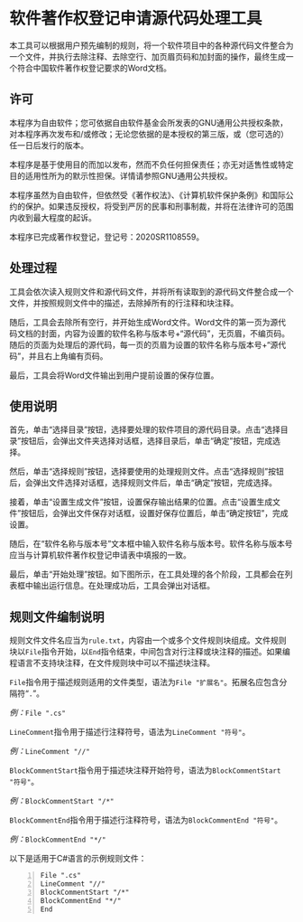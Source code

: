 # 软件著作权登记申请源代码处理工具
本工具可以根据用户预先编制的规则，将一个软件项目中的各种源代码文件整合为一个文件，并执行去除注释、去除空行、加页眉页码和加封面的操作，最终生成一个符合中国软件著作权登记要求的Word文档。

## 许可

本程序为自由软件；您可依据自由软件基金会所发表的GNU通用公共授权条款，对本程序再次发布和/或修改；无论您依据的是本授权的第三版，或（您可选的）任一日后发行的版本。

本程序是基于使用目的而加以发布，然而不负任何担保责任；亦无对适售性或特定目的适用性所为的默示性担保。详情请参照GNU通用公共授权。

本程序虽然为自由软件，但依然受《著作权法》、《计算机软件保护条例》和国际公约的保护。如果违反授权，将受到严厉的民事和刑事制裁，并将在法律许可的范围内收到最大程度的起诉。

本程序已完成著作权登记，登记号：2020SR1108559。

## 处理过程

工具会依次读入规则文件和源代码文件，并将所有读取到的源代码文件整合成一个文件，并按照规则文件中的描述，去除掉所有的行注释和块注释。

随后，工具会去除所有空行，并开始生成Word文件。Word文件的第一页为源代码文档的封面，内容为设置的软件名称与版本号+“源代码”，无页眉，不编页码。随后的页面为处理后的源代码，每一页的页眉为设置的软件名称与版本号+“源代码”，并且右上角编有页码。

最后，工具会将Word文件输出到用户提前设置的保存位置。

## 使用说明
首先，单击“选择目录”按钮，选择要处理的软件项目的源代码目录。点击“选择目录”按钮后，会弹出文件夹选择对话框，选择目录后，单击“确定”按钮，完成选择。

然后，单击“选择规则”按钮，选择要使用的处理规则文件。点击“选择规则”按钮后，会弹出文件选择对话框，选择规则文件后，单击“确定”按钮，完成选择。

接着，单击“设置生成文件”按钮，设置保存输出结果的位置。点击“设置生成文件”按钮后，会弹出文件保存对话框，设置好保存位置后，单击“确定按钮”，完成设置。

随后，在“软件名称与版本号”文本框中输入软件名称与版本号。软件名称与版本号应当与计算机软件著作权登记申请表中填报的一致。

最后，单击“开始处理”按钮。如下图所示，在工具处理的各个阶段，工具都会在列表框中输出运行信息。在处理成功后，工具会弹出对话框。

## 规则文件编制说明
规则文件文件名应当为`rule.txt`，内容由一个或多个文件规则块组成。文件规则块以`File`指令开始，以`End`指令结束，中间包含对行注释或块注释的描述。如果编程语言不支持块注释，在文件规则块中可以不描述块注释。

`File`指令用于描述规则适用的文件类型，语法为`File "扩展名"`。拓展名应包含分隔符“`.`”。

*例：*`File ".cs"`

`LineComment`指令用于描述行注释符号，语法为`LineComment "符号"`。

*例：*`LineComment "//"`

`BlockCommentStart`指令用于描述块注释开始符号，语法为`BlockCommentStart "符号"`。

*例：*`BlockCommentStart "/*"`

`BlockCommentEnd`指令用于描述行注释符号，语法为`BlockCommentEnd "符号"`。

*例：*`BlockCommentEnd "*/"`

以下是适用于C\#语言的示例规则文件：

``` numberLines
File ".cs"
LineComment "//"
BlockCommentStart "/*"
BlockCommentEnd "*/"
End
```
